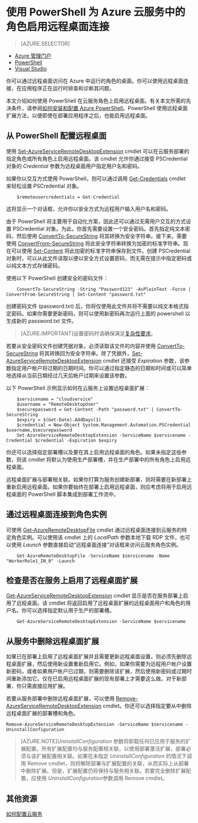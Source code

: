 <properties 
pageTitle="使用 PowerShell 为 Azure 云服务中的角色启用远程桌面连接" 
description="如何使用 PowerShell 配置 Azure 云服务应用程序以允许远程桌面连接" 
services="cloud-services" 
documentationCenter="" 
authors="sbtron" 
manager="timlt" 
editor=""/>

<tags 
ms.service="cloud-services" 
ms.date="09/17/2015" 
wacn.date="10/17/2015"/>

# 使用 PowerShell 为 Azure 云服务中的角色启用远程桌面连接

>[AZURE.SELECTOR]
- [Azure 管理门户](/documentation/articles/cloud-services-role-enable-remote-desktop)
- [PowerShell](/documentation/articles/cloud-services-role-enable-remote-desktop-powershell)
- [Visual Studio](https://msdn.microsoft.com/zh-cn/library/gg443832.aspx)


你可以通过远程桌面访问在 Azure 中运行的角色的桌面。你可以使用远程桌面连接，在应用程序正在运行时排查和诊断其问题。

本文介绍如何使用 PowerShell 在云服务角色上启用远程桌面。有关本文所需的先决条件，请参阅[如何安装和配置 Azure PowerShell](/documentation/articles/powershell-install-configure)。PowerShell 使用远程桌面扩展方法，以便即使在部署应用程序之后，也能启用远程桌面。


## 从 PowerShell 配置远程桌面

使用 [Set-AzureServiceRemoteDesktopExtension](https://msdn.microsoft.com/zh-cn/library/azure/dn495117.aspx) cmdlet 可以在云服务部署的指定角色或所有角色上启用远程桌面。该 cmdlet 允许你通过接受 PSCredential 对象的 *Credential* 参数为远程桌面用户指定用户名和密码。

如果你以交互方式使用 PowerShell，则可以通过调用 [Get-Credentials](https://technet.microsoft.com/zh-cn/library/hh849815.aspx) cmdlet 来轻松设置 PSCredential 对象。

```
	$remoteusercredentials = Get-Credential
```

这将显示一个对话框，允许你以安全方式为远程用户输入用户名和密码。

由于 PowerShell 将主要用于自动化方案，因此还可以通过无需用户交互的方式设置 PSCredential 对象。为此，你首先需要设置一个安全密码。首先指定纯文本密码，然后使用 [ConvertTo-SecureString](https://technet.microsoft.com/zh-cn/library/hh849818.aspx) 将其转换为安全字符串。接下来，需要使用 [ConvertFrom-SecureString](https://technet.microsoft.com/zh-cn/library/hh849814.aspx) 将此安全字符串转换为加密的标准字符串。现在可以使用 [Set-Content](https://technet.microsoft.com/zh-cn/library/ee176959.aspx) 将此加密的标准字符串保存到文件。创建 PSCredential 对象时，可以从此文件读取以便以安全方式设置密码，而无需在提示中指定密码或以纯文本方式存储密码。

使用以下 PowerShell 创建安全的密码文件：

```
	ConvertTo-SecureString -String "Password123" -AsPlainText -Force | ConvertFrom-SecureString | Set-Content "password.txt"
``` 

创建密码文件 (password.txt) 后，你将仅使用此文件并将不需要以纯文本格式指定密码。如果你需要更新密码，则可以使用新密码再次运行上面的 powershell 以生成新的 password.txt 文件。

>[AZURE.IMPORTANT]设置密码时请确保满足[复杂性要求](https://technet.microsoft.com/zh-cn/library/cc786468.aspx)。

若要从安全密码文件创建凭据对象，必须读取该文件的内容并使用 [ConvertTo-SecureString](https://technet.microsoft.com/zh-cn/library/hh849818.aspx) 将其转换回为安全字符串。除了凭据外，[Set-AzureServiceRemoteDesktopExtension](https://msdn.microsoft.com/zh-cn/library/azure/dn495117.aspx) cmdlet 还接受 *Expiration* 参数，该参数指定用户帐户将过期的日期时间。你可以通过指定静态的日期和时间或可以简单地选择从当前日期经过几天后帐户过期来设置该参数。

以下 PowerShell 示例显示如何在云服务上设置远程桌面扩展：

```
	$servicename = "cloudservice"
	$username = "RemoteDesktopUser"
	$securepassword = Get-Content -Path "password.txt" | ConvertTo-SecureString
	$expiry = $(Get-Date).AddDays(1)
	$credential = New-Object System.Management.Automation.PSCredential $username,$securepassword
	Set-AzureServiceRemoteDesktopExtension -ServiceName $servicename -Credential $credential -Expiration $expiry 
```
你还可以选择指定部署槽以及要在其上启用远程桌面的角色。如果未指定这些参数，则该 cmdlet 将默认为使用生产部署槽，并在生产部署中的所有角色上启用远程桌面。

远程桌面扩展与部署相关联。如果你打算为服务创建新部署，则将需要在新部署上重新启用远程桌面。如果你要始终在部署上启用远程桌面，则应考虑将用于启用远程桌面的 PowerShell 脚本集成到部署工作流中。


## 通过远程桌面连接到角色实例
可使用 [Get-AzureRemoteDesktopFile](https://msdn.microsoft.com/zh-cn/library/azure/dn495261.aspx) cmdlet 通过远程桌面连接到云服务的特定角色实例。可以使用该 cmdlet 上的 *LocalPath* 参数本地下载 RDP 文件，也可以使用 *Launch* 参数直接启动“远程桌面连接”对话框来访问云服务角色实例。

```
	Get-AzureRemoteDesktopFile -ServiceName $servicename -Name "WorkerRole1_IN_0" -Launch
```


## 检查是否在服务上启用了远程桌面扩展 
[Get-AzureServiceRemoteDesktopExtension](https://msdn.microsoft.com/zh-cn/library/azure/dn495261.aspx) cmdlet 显示是否在服务部署上启用了远程桌面。该 cmdlet 将返回启用了远程桌面扩展的远程桌面用户和角色的用户名。你可以选择指定默认用于生产的部署槽。

```
	Get-AzureServiceRemoteDesktopExtension -ServiceName $servicename
```

## 从服务中删除远程桌面扩展 
如果已在部署上启用了远程桌面扩展并且需要更新远程桌面设置，则必须先删除远程桌面扩展，然后使用新设置重新启用它。例如，如果你需要为远程用户帐户设置新密码，或者如果用户帐户已过期，则需要删除该扩展，然后使用新密码或过期时间重新添加它。仅在已启用远程桌面扩展的现有部署上才需要这么做。对于新部署，你只需直接应用扩展。

若要从服务部署中删除远程桌面扩展，可以使用 [Remove-AzureServiceRemoteDesktopExtension](https://msdn.microsoft.com/zh-cn/library/azure/dn495280.aspx) cmdlet。你还可以选择指定要从中删除远程桌面扩展的部署槽和角色。

```
Remove-AzureServiceRemoteDesktopExtension -ServiceName $servicename -UninstallConfiguration

```  

>[AZURE.NOTE]*UninstallConfiguration* 参数将卸载任何已应用于服务的扩展配置。所有扩展配置均与服务配置相关联，以使用部署激活扩展，部署必须与该扩展配置相关联。如果在未指定 *UninstallConfiguration* 的情况下调用 Remove cmdlet，则将解除部署与扩展配置的关联，从而实际上从部署中删除扩展。但是，扩展配置仍将保持与服务相关联。若要完全删除扩展配置，应使用 *UninstallConfiguration*参数调用 Remove cmdlet。



## 其他资源

[如何配置云服务](/documentation/articles/cloud-services-how-to-configure)

<!---HONumber=74-->